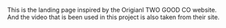 This is the landing page inspired by the Origianl TWO GOOD CO website.
And the video that is been used in this project is also taken from their site.

